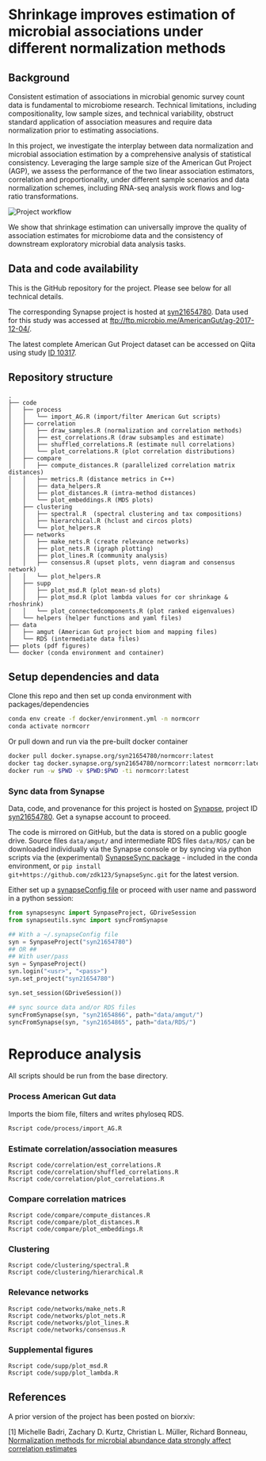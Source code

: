 # Shrinkage improves estimation of microbial associations under different normalization methods

## Background

Consistent estimation of associations in microbial genomic survey count data is fundamental to microbiome research.
Technical limitations, including compositionality, low sample sizes, and technical variability, 
obstruct standard application of association measures and require data normalization prior to estimating associations.

In this project, we investigate the interplay between data normalization and microbial association estimation by a
comprehensive analysis of statistical consistency. Leveraging the large sample size of the American Gut Project (AGP),
we assess the performance of the two linear association estimators, correlation and proportionality, under
different sample scenarios and data normalization schemes, including RNA-seq analysis work flows and log-ratio
transformations. 

![Project workflow](https://i.imgur.com/qYUXLy0.png)

We show that shrinkage estimation can universally improve the quality of association estimates for microbiome data and 
the consistency of downstream exploratory microbial data analysis tasks.

## Data and code availability 
This is the GitHub repository for the project. Please see below for all technical details.

The corresponding Synapse project is hosted at [syn21654780](https://www.synapse.org/#!Synapse:syn21654780). Data used for this study was accessed at ftp://ftp.microbio.me/AmericanGut/ag-2017-12-04/.

The latest complete American Gut Project dataset can be accessed on Qiita using study [ID 10317](https://qiita.ucsd.edu/study/description/10317).

## Repository structure
```
.
├── code
│   ├── process
│   │   └── import_AG.R (import/filter American Gut scripts)
│   ├── correlation
│   │   ├── draw_samples.R (normalization and correlation methods)
│   │   ├── est_correlations.R (draw subsamples and estimate)
│   │   ├── shuffled_correlations.R (estimate null correlations)
│   │   └── plot_correlations.R (plot correlation distributions)
│   ├── compare
│   │   ├── compute_distances.R (parallelized correlation matrix distances)
│   │   ├── metrics.R (distance metrics in C++)
│   │   ├── data_helpers.R
│   │   ├── plot_distances.R (intra-method distances)
│   │   └── plot_embeddings.R (MDS plots)
│   ├── clustering
│   │   ├── spectral.R  (spectral clustering and tax compositions)
│   │   ├── hierarchical.R (hclust and circos plots)
│   │   └── plot_helpers.R
│   ├── networks
│   │   ├── make_nets.R (create relevance networks)
│   │   ├── plot_nets.R (igraph plotting)
│   │   ├── plot_lines.R (community analysis)
│   │   ├── consensus.R (upset plots, venn diagram and consensus network)
│   │   └── plot_helpers.R
│   ├── supp
│   │   ├── plot_msd.R (plot mean-sd plots)
│   │   ├── plot_msd.R (plot lambda values for cor shrinkage & rhoshrink)
│   │   └── plot_connectedcomponents.R (plot ranked eigenvalues)
│   └── helpers (helper functions and yaml files)
├── data
│   ├── amgut (American Gut project biom and mapping files)
│   └── RDS (intermediate data files)
├── plots (pdf figures)
└── docker (conda environment and container)
```


## Setup dependencies and data
Clone this repo and then set up conda environment with packages/dependencies
```sh
conda env create -f docker/environment.yml -n normcorr
conda activate normcorr
```

Or pull down and run via the pre-built docker container
```sh
docker pull docker.synapse.org/syn21654780/normcorr:latest
docker tag docker.synapse.org/syn21654780/normcorr:latest normcorr:latest
docker run -w $PWD -v $PWD:$PWD -ti normcorr:latest
```

### Sync data from Synapse
Data, code, and provenance for this project is hosted on [Synapse](synapse.org), project ID [syn21654780](https://www.synapse.org/#!Synapse:syn21654780). Get a synapse account to proceed.

The code is mirrored on GitHub, but the data is stored
on a public google drive.
Source files `data/amgut/` and intermediate RDS files `data/RDS/`
can be downloaded individually via the Synapse console or by
syncing via python scripts via the (experimental) [SynapseSync package](https://github.com/zdk123/SynapseSync) - included in the conda environment, or `pip install git+https://github.com/zdk123/SynapseSync.git` for the latest version.

Either set up a [synapseConfig file](https://python-docs.synapse.org/build/html/Credentials.html) or proceed with user name and password in a python session:

```python
from synapsesync import SynpaseProject, GDriveSession
from synapseutils.sync import syncFromSynapse

## With a ~/.synapseConfig file
syn = SynpaseProject("syn21654780")
## OR ##
## With user/pass
syn = SynpaseProject()
syn.login("<usr>", "<pass>")
syn.set_project("syn21654780")

syn.set_session(GDriveSession())

## sync source data and/or RDS files
syncFromSynapse(syn, "syn21654866", path="data/amgut/")
syncFromSynapse(syn, "syn21654865", path="data/RDS/")
```

# Reproduce analysis

All scripts should be run from the base directory.

### Process American Gut data

Imports the biom file, filters and writes phyloseq RDS.
```sh
Rscript code/process/import_AG.R
```

### Estimate correlation/association measures
```
Rscript code/correlation/est_correlations.R
Rscript code/correlation/shuffled_correlations.R
Rscript code/correlation/plot_correlations.R
```

### Compare correlation matrices
```
Rscript code/compare/compute_distances.R
Rscript code/compare/plot_distances.R
Rscript code/compare/plot_embeddings.R
```

### Clustering
```
Rscript code/clustering/spectral.R
Rscript code/clustering/hierarchical.R
```

### Relevance networks
```
Rscript code/networks/make_nets.R
Rscript code/networks/plot_nets.R
Rscript code/networks/plot_lines.R
Rscript code/networks/consensus.R
```

### Supplemental figures
```
Rscript code/supp/plot_msd.R
Rscript code/supp/plot_lambda.R
```


## References

A prior version of the project has been posted on biorxiv:

[1] Michelle Badri, Zachary D. Kurtz, Christian L. Müller, Richard Bonneau, [Normalization methods for microbial abundance data strongly affect correlation estimates](https://www.biorxiv.org/content/10.1101/406264v1)

